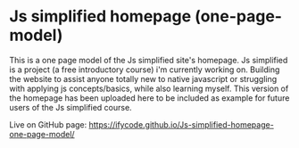 # Js simplified homepage (one-page-model)
This is a one page model of the Js simplified site's homepage. Js simplified is a project (a free introductory course) i'm currently 
working on. Building the website to assist anyone totally new to native javascript or struggling with applying js concepts/basics, while also learning myself. 
This version of the homepage has been uploaded here to be included as example for future users of the Js simplified course.

Live on GitHub page:
https://ifycode.github.io/Js-simplified-homepage-one-page-model/
